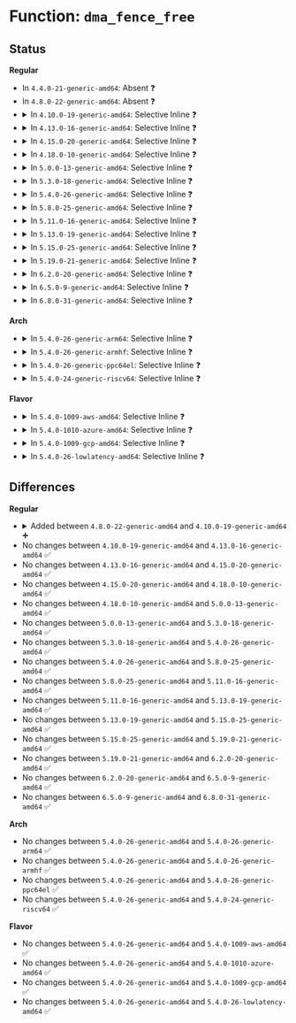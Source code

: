 # Function: <code>dma_fence_free</code>

## Status
<b>Regular</b>
<ul>
<li>
In <code>4.4.0-21-generic-amd64</code>: Absent ❓
</li>
<li>
In <code>4.8.0-22-generic-amd64</code>: Absent ❓
</li>
<li>
<details>
<summary>In <code>4.10.0-19-generic-amd64</code>: Selective Inline ❓</summary>

```c
void dma_fence_free(struct dma_fence * fence)
```

```json
{
  "name": "dma_fence_free",
  "collision_type": "Unique Global",
  "inline_type": "Selective",
  "funcs": [
    {
      "addr": 18446744071585304864,
      "name": "dma_fence_free",
      "external": true,
      "loc": "drivers/dma-buf/dma-fence.c:187",
      "file": "drivers/dma-buf/dma-fence.c",
      "inline": "not declared, inlined",
      "caller_inline": [],
      "caller_func": [
        "drivers/dma-buf/dma-fence-array.c:dma_fence_array_release",
        "drivers/dma-buf/seqno-fence.c:seqno_release",
        "drivers/dma-buf/sw_sync.c:timeline_fence_release"
      ]
    }
  ],
  "symbols": [
    {
      "addr": 18446744071585304864,
      "name": "dma_fence_free",
      "section": ".text",
      "bind": "STB_GLOBAL",
      "size": 25
    }
  ]
}
```
</details>
</li>
<li>
<details>
<summary>In <code>4.13.0-16-generic-amd64</code>: Selective Inline ❓</summary>

```c
void dma_fence_free(struct dma_fence * fence)
```

```json
{
  "name": "dma_fence_free",
  "collision_type": "Unique Global",
  "inline_type": "Selective",
  "funcs": [
    {
      "addr": 18446744071585393824,
      "name": "dma_fence_free",
      "external": true,
      "loc": "drivers/dma-buf/dma-fence.c:184",
      "file": "drivers/dma-buf/dma-fence.c",
      "inline": "not declared, inlined",
      "caller_inline": [],
      "caller_func": [
        "drivers/dma-buf/dma-fence-array.c:dma_fence_array_release",
        "drivers/dma-buf/seqno-fence.c:seqno_release",
        "drivers/dma-buf/sw_sync.c:timeline_fence_release"
      ]
    }
  ],
  "symbols": [
    {
      "addr": 18446744071585393824,
      "name": "dma_fence_free",
      "section": ".text",
      "bind": "STB_GLOBAL",
      "size": 25
    }
  ]
}
```
</details>
</li>
<li>
<details>
<summary>In <code>4.15.0-20-generic-amd64</code>: Selective Inline ❓</summary>

```c
void dma_fence_free(struct dma_fence * fence)
```

```json
{
  "name": "dma_fence_free",
  "collision_type": "Unique Global",
  "inline_type": "Selective",
  "funcs": [
    {
      "addr": 18446744071585823131,
      "name": "dma_fence_free",
      "external": true,
      "loc": "drivers/dma-buf/dma-fence.c:183",
      "file": "drivers/dma-buf/dma-fence.c",
      "inline": "not declared, inlined",
      "caller_inline": [
        "drivers/dma-buf/dma-fence.c:dma_fence_release"
      ],
      "caller_func": [
        "drivers/dma-buf/dma-fence-array.c:dma_fence_array_release",
        "drivers/dma-buf/seqno-fence.c:seqno_release",
        "drivers/dma-buf/sw_sync.c:timeline_fence_release"
      ]
    }
  ],
  "symbols": [
    {
      "addr": 18446744071585822960,
      "name": "dma_fence_free",
      "section": ".text",
      "bind": "STB_GLOBAL",
      "size": 25
    }
  ]
}
```
</details>
</li>
<li>
<details>
<summary>In <code>4.18.0-10-generic-amd64</code>: Selective Inline ❓</summary>

```c
void dma_fence_free(struct dma_fence * fence)
```

```json
{
  "name": "dma_fence_free",
  "collision_type": "Unique Global",
  "inline_type": "Selective",
  "funcs": [
    {
      "addr": 18446744071586069113,
      "name": "dma_fence_free",
      "external": true,
      "loc": "drivers/dma-buf/dma-fence.c:184",
      "file": "drivers/dma-buf/dma-fence.c",
      "inline": "not declared, inlined",
      "caller_inline": [
        "drivers/dma-buf/dma-fence.c:dma_fence_release"
      ],
      "caller_func": [
        "drivers/dma-buf/dma-fence-array.c:dma_fence_array_release",
        "drivers/dma-buf/seqno-fence.c:seqno_release",
        "drivers/dma-buf/sw_sync.c:timeline_fence_release"
      ]
    }
  ],
  "symbols": [
    {
      "addr": 18446744071586068944,
      "name": "dma_fence_free",
      "section": ".text",
      "bind": "STB_GLOBAL",
      "size": 25
    }
  ]
}
```
</details>
</li>
<li>
<details>
<summary>In <code>5.0.0-13-generic-amd64</code>: Selective Inline ❓</summary>

```c
void dma_fence_free(struct dma_fence * fence)
```

```json
{
  "name": "dma_fence_free",
  "collision_type": "Unique Global",
  "inline_type": "Selective",
  "funcs": [
    {
      "addr": 18446744071586213161,
      "name": "dma_fence_free",
      "external": true,
      "loc": "drivers/dma-buf/dma-fence.c:275",
      "file": "drivers/dma-buf/dma-fence.c",
      "inline": "not declared, inlined",
      "caller_inline": [
        "drivers/dma-buf/dma-fence.c:dma_fence_release"
      ],
      "caller_func": [
        "drivers/dma-buf/dma-fence-array.c:dma_fence_array_release",
        "drivers/dma-buf/seqno-fence.c:seqno_release",
        "drivers/dma-buf/sw_sync.c:timeline_fence_release"
      ]
    }
  ],
  "symbols": [
    {
      "addr": 18446744071586212992,
      "name": "dma_fence_free",
      "section": ".text",
      "bind": "STB_GLOBAL",
      "size": 25
    }
  ]
}
```
</details>
</li>
<li>
<details>
<summary>In <code>5.3.0-18-generic-amd64</code>: Selective Inline ❓</summary>

```c
void dma_fence_free(struct dma_fence * fence)
```

```json
{
  "name": "dma_fence_free",
  "collision_type": "Unique Global",
  "inline_type": "Selective",
  "funcs": [
    {
      "addr": 18446744071586456434,
      "name": "dma_fence_free",
      "external": true,
      "loc": "drivers/dma-buf/dma-fence.c:285",
      "file": "drivers/dma-buf/dma-fence.c",
      "inline": "not declared, inlined",
      "caller_inline": [
        "drivers/dma-buf/dma-fence.c:dma_fence_release"
      ],
      "caller_func": [
        "drivers/dma-buf/dma-fence-array.c:dma_fence_array_release",
        "drivers/dma-buf/dma-fence-chain.c:dma_fence_chain_release",
        "drivers/dma-buf/dma-fence-chain.c:dma_fence_chain_release",
        "drivers/dma-buf/seqno-fence.c:seqno_release",
        "drivers/dma-buf/sw_sync.c:timeline_fence_release"
      ]
    }
  ],
  "symbols": [
    {
      "addr": 18446744071586455168,
      "name": "dma_fence_free",
      "section": ".text",
      "bind": "STB_GLOBAL",
      "size": 31
    }
  ]
}
```
</details>
</li>
<li>
<details>
<summary>In <code>5.4.0-26-generic-amd64</code>: Selective Inline ❓</summary>

```c
void dma_fence_free(struct dma_fence * fence)
```

```json
{
  "name": "dma_fence_free",
  "collision_type": "Unique Global",
  "inline_type": "Selective",
  "funcs": [
    {
      "addr": 18446744071586603390,
      "name": "dma_fence_free",
      "external": true,
      "loc": "drivers/dma-buf/dma-fence.c:270",
      "file": "drivers/dma-buf/dma-fence.c",
      "inline": "not declared, inlined",
      "caller_inline": [
        "drivers/dma-buf/dma-fence.c:dma_fence_release"
      ],
      "caller_func": [
        "drivers/dma-buf/dma-fence-array.c:dma_fence_array_release",
        "drivers/dma-buf/dma-fence-chain.c:dma_fence_chain_release",
        "drivers/dma-buf/dma-fence-chain.c:dma_fence_chain_release",
        "drivers/dma-buf/seqno-fence.c:seqno_release",
        "drivers/dma-buf/sw_sync.c:timeline_fence_release"
      ]
    }
  ],
  "symbols": [
    {
      "addr": 18446744071586603136,
      "name": "dma_fence_free",
      "section": ".text",
      "bind": "STB_GLOBAL",
      "size": 31
    }
  ]
}
```
</details>
</li>
<li>
<details>
<summary>In <code>5.8.0-25-generic-amd64</code>: Selective Inline ❓</summary>

```c
void dma_fence_free(struct dma_fence * fence)
```

```json
{
  "name": "dma_fence_free",
  "collision_type": "Unique Global",
  "inline_type": "Selective",
  "funcs": [
    {
      "addr": 18446744071587393100,
      "name": "dma_fence_free",
      "external": true,
      "loc": "drivers/dma-buf/dma-fence.c:270",
      "file": "drivers/dma-buf/dma-fence.c",
      "inline": "not declared, inlined",
      "caller_inline": [
        "drivers/dma-buf/dma-fence.c:dma_fence_release"
      ],
      "caller_func": [
        "drivers/dma-buf/dma-fence-array.c:dma_fence_array_release",
        "drivers/dma-buf/dma-fence-chain.c:dma_fence_chain_release",
        "drivers/dma-buf/dma-fence-chain.c:dma_fence_chain_release",
        "drivers/dma-buf/seqno-fence.c:seqno_release",
        "drivers/dma-buf/sw_sync.c:timeline_fence_release"
      ]
    }
  ],
  "symbols": [
    {
      "addr": 18446744071587391504,
      "name": "dma_fence_free",
      "section": ".text",
      "bind": "STB_GLOBAL",
      "size": 31
    }
  ]
}
```
</details>
</li>
<li>
<details>
<summary>In <code>5.11.0-16-generic-amd64</code>: Selective Inline ❓</summary>

```c
void dma_fence_free(struct dma_fence * fence)
```

```json
{
  "name": "dma_fence_free",
  "collision_type": "Unique Global",
  "inline_type": "Selective",
  "funcs": [
    {
      "addr": 18446744071587461672,
      "name": "dma_fence_free",
      "external": true,
      "loc": "drivers/dma-buf/dma-fence.c:480",
      "file": "drivers/dma-buf/dma-fence.c",
      "inline": "not declared, inlined",
      "caller_inline": [
        "drivers/dma-buf/dma-fence.c:dma_fence_release"
      ],
      "caller_func": [
        "drivers/dma-buf/dma-fence-array.c:dma_fence_array_release",
        "drivers/dma-buf/dma-fence-chain.c:dma_fence_chain_release",
        "drivers/dma-buf/dma-fence-chain.c:dma_fence_chain_release",
        "drivers/dma-buf/seqno-fence.c:seqno_release",
        "drivers/dma-buf/sw_sync.c:timeline_fence_release"
      ]
    }
  ],
  "symbols": [
    {
      "addr": 18446744071587459888,
      "name": "dma_fence_free",
      "section": ".text",
      "bind": "STB_GLOBAL",
      "size": 31
    }
  ]
}
```
</details>
</li>
<li>
<details>
<summary>In <code>5.13.0-19-generic-amd64</code>: Selective Inline ❓</summary>

```c
void dma_fence_free(struct dma_fence * fence)
```

```json
{
  "name": "dma_fence_free",
  "collision_type": "Unique Global",
  "inline_type": "Selective",
  "funcs": [
    {
      "addr": 18446744071587342808,
      "name": "dma_fence_free",
      "external": true,
      "loc": "drivers/dma-buf/dma-fence.c:561",
      "file": "drivers/dma-buf/dma-fence.c",
      "inline": "not declared, inlined",
      "caller_inline": [
        "drivers/dma-buf/dma-fence.c:dma_fence_release"
      ],
      "caller_func": [
        "drivers/dma-buf/dma-fence-array.c:dma_fence_array_release",
        "drivers/dma-buf/dma-fence-chain.c:dma_fence_chain_release",
        "drivers/dma-buf/dma-fence-chain.c:dma_fence_chain_release",
        "drivers/dma-buf/seqno-fence.c:seqno_release",
        "drivers/dma-buf/sw_sync.c:timeline_fence_release"
      ]
    }
  ],
  "symbols": [
    {
      "addr": 18446744071587341536,
      "name": "dma_fence_free",
      "section": ".text",
      "bind": "STB_GLOBAL",
      "size": 31
    }
  ]
}
```
</details>
</li>
<li>
<details>
<summary>In <code>5.15.0-25-generic-amd64</code>: Selective Inline ❓</summary>

```c
void dma_fence_free(struct dma_fence * fence)
```

```json
{
  "name": "dma_fence_free",
  "collision_type": "Unique Global",
  "inline_type": "Selective",
  "funcs": [
    {
      "addr": 18446744071587909237,
      "name": "dma_fence_free",
      "external": true,
      "loc": "drivers/dma-buf/dma-fence.c:561",
      "file": "drivers/dma-buf/dma-fence.c",
      "inline": "not declared, inlined",
      "caller_inline": [
        "drivers/dma-buf/dma-fence.c:dma_fence_release"
      ],
      "caller_func": [
        "drivers/dma-buf/dma-fence-array.c:dma_fence_array_release",
        "drivers/dma-buf/dma-fence-chain.c:dma_fence_chain_release",
        "drivers/dma-buf/dma-fence-chain.c:dma_fence_chain_release",
        "drivers/dma-buf/seqno-fence.c:seqno_release",
        "drivers/dma-buf/sw_sync.c:timeline_fence_release"
      ]
    }
  ],
  "symbols": [
    {
      "addr": 18446744071587907984,
      "name": "dma_fence_free",
      "section": ".text",
      "bind": "STB_GLOBAL",
      "size": 31
    }
  ]
}
```
</details>
</li>
<li>
<details>
<summary>In <code>5.19.0-21-generic-amd64</code>: Selective Inline ❓</summary>

```c
void dma_fence_free(struct dma_fence * fence)
```

```json
{
  "name": "dma_fence_free",
  "collision_type": "Unique Global",
  "inline_type": "Selective",
  "funcs": [
    {
      "addr": 18446744071589259738,
      "name": "dma_fence_free",
      "external": true,
      "loc": "drivers/dma-buf/dma-fence.c:562",
      "file": "drivers/dma-buf/dma-fence.c",
      "inline": "not declared, inlined",
      "caller_inline": [
        "drivers/dma-buf/dma-fence.c:dma_fence_release",
        "drivers/dma-buf/dma-fence.c:dma_fence_release"
      ],
      "caller_func": [
        "drivers/dma-buf/dma-fence-array.c:dma_fence_array_release",
        "drivers/dma-buf/dma-fence-chain.c:dma_fence_chain_release",
        "drivers/dma-buf/dma-fence-chain.c:dma_fence_chain_release",
        "drivers/dma-buf/sw_sync.c:timeline_fence_release"
      ]
    }
  ],
  "symbols": [
    {
      "addr": 18446744071589258144,
      "name": "dma_fence_free",
      "section": ".text",
      "bind": "STB_GLOBAL",
      "size": 47
    }
  ]
}
```
</details>
</li>
<li>
<details>
<summary>In <code>6.2.0-20-generic-amd64</code>: Selective Inline ❓</summary>

```c
void dma_fence_free(struct dma_fence * fence)
```

```json
{
  "name": "dma_fence_free",
  "collision_type": "Unique Global",
  "inline_type": "Selective",
  "funcs": [
    {
      "addr": 18446744071590822106,
      "name": "dma_fence_free",
      "external": true,
      "loc": "drivers/dma-buf/dma-fence.c:572",
      "file": "drivers/dma-buf/dma-fence.c",
      "inline": "not declared, inlined",
      "caller_inline": [
        "drivers/dma-buf/dma-fence.c:dma_fence_release",
        "drivers/dma-buf/dma-fence.c:dma_fence_release"
      ],
      "caller_func": [
        "drivers/dma-buf/dma-fence-array.c:dma_fence_array_release",
        "drivers/dma-buf/dma-fence-chain.c:dma_fence_chain_release",
        "drivers/dma-buf/dma-fence-chain.c:dma_fence_chain_release",
        "drivers/dma-buf/sw_sync.c:timeline_fence_release"
      ]
    }
  ],
  "symbols": [
    {
      "addr": 18446744071590819824,
      "name": "dma_fence_free",
      "section": ".text",
      "bind": "STB_GLOBAL",
      "size": 47
    }
  ]
}
```
</details>
</li>
<li>
<details>
<summary>In <code>6.5.0-9-generic-amd64</code>: Selective Inline ❓</summary>

```c
void dma_fence_free(struct dma_fence * fence)
```

```json
{
  "name": "dma_fence_free",
  "collision_type": "Unique Global",
  "inline_type": "Selective",
  "funcs": [
    {
      "addr": 18446744071591163642,
      "name": "dma_fence_free",
      "external": true,
      "loc": "drivers/dma-buf/dma-fence.c:573",
      "file": "drivers/dma-buf/dma-fence.c",
      "inline": "not declared, inlined",
      "caller_inline": [
        "drivers/dma-buf/dma-fence.c:dma_fence_release",
        "drivers/dma-buf/dma-fence.c:dma_fence_release"
      ],
      "caller_func": [
        "drivers/dma-buf/dma-fence-array.c:dma_fence_array_release",
        "drivers/dma-buf/dma-fence-chain.c:dma_fence_chain_release",
        "drivers/dma-buf/dma-fence-chain.c:dma_fence_chain_release",
        "drivers/dma-buf/sw_sync.c:timeline_fence_release"
      ]
    }
  ],
  "symbols": [
    {
      "addr": 18446744071591161104,
      "name": "dma_fence_free",
      "section": ".text",
      "bind": "STB_GLOBAL",
      "size": 45
    }
  ]
}
```
</details>
</li>
<li>
<details>
<summary>In <code>6.8.0-31-generic-amd64</code>: Selective Inline ❓</summary>

```c
void dma_fence_free(struct dma_fence * fence)
```

```json
{
  "name": "dma_fence_free",
  "collision_type": "Unique Global",
  "inline_type": "Selective",
  "funcs": [
    {
      "addr": 18446744071591509626,
      "name": "dma_fence_free",
      "external": true,
      "loc": "drivers/dma-buf/dma-fence.c:573",
      "file": "drivers/dma-buf/dma-fence.c",
      "inline": "not declared, inlined",
      "caller_inline": [
        "drivers/dma-buf/dma-fence.c:dma_fence_release",
        "drivers/dma-buf/dma-fence.c:dma_fence_release"
      ],
      "caller_func": [
        "drivers/dma-buf/dma-fence-array.c:dma_fence_array_release",
        "drivers/dma-buf/dma-fence-chain.c:dma_fence_chain_release",
        "drivers/dma-buf/dma-fence-chain.c:dma_fence_chain_release",
        "drivers/dma-buf/sw_sync.c:timeline_fence_release"
      ]
    }
  ],
  "symbols": [
    {
      "addr": 18446744071591507040,
      "name": "dma_fence_free",
      "section": ".text",
      "bind": "STB_GLOBAL",
      "size": 45
    }
  ]
}
```
</details>
</li>
</ul>
<b>Arch</b>
<ul>
<li>
<details>
<summary>In <code>5.4.0-26-generic-arm64</code>: Selective Inline ❓</summary>

```c
void dma_fence_free(struct dma_fence * fence)
```

```json
{
  "name": "dma_fence_free",
  "collision_type": "Unique Global",
  "inline_type": "Selective",
  "funcs": [
    {
      "addr": 18446603336499489480,
      "name": "dma_fence_free",
      "external": true,
      "loc": "drivers/dma-buf/dma-fence.c:270",
      "file": "drivers/dma-buf/dma-fence.c",
      "inline": "not declared, inlined",
      "caller_inline": [
        "drivers/dma-buf/dma-fence.c:dma_fence_release"
      ],
      "caller_func": [
        "drivers/dma-buf/dma-fence-array.c:dma_fence_array_release",
        "drivers/dma-buf/dma-fence-chain.c:dma_fence_chain_release",
        "drivers/dma-buf/dma-fence-chain.c:dma_fence_chain_release",
        "drivers/dma-buf/seqno-fence.c:seqno_release",
        "drivers/dma-buf/sw_sync.c:timeline_fence_release"
      ]
    }
  ],
  "symbols": [
    {
      "addr": 18446603336499487928,
      "name": "dma_fence_free",
      "section": ".text",
      "bind": "STB_GLOBAL",
      "size": 52
    }
  ]
}
```
</details>
</li>
<li>
<details>
<summary>In <code>5.4.0-26-generic-armhf</code>: Selective Inline ❓</summary>

```c
void dma_fence_free(struct dma_fence * fence)
```

```json
{
  "name": "dma_fence_free",
  "collision_type": "Unique Global",
  "inline_type": "Selective",
  "funcs": [
    {
      "addr": 3231961512,
      "name": "dma_fence_free",
      "external": true,
      "loc": "drivers/dma-buf/dma-fence.c:270",
      "file": "drivers/dma-buf/dma-fence.c",
      "inline": "not declared, inlined",
      "caller_inline": [
        "drivers/dma-buf/dma-fence.c:dma_fence_release"
      ],
      "caller_func": [
        "drivers/dma-buf/dma-fence-array.c:dma_fence_array_release",
        "drivers/dma-buf/dma-fence-chain.c:dma_fence_chain_release",
        "drivers/dma-buf/seqno-fence.c:seqno_release",
        "drivers/dma-buf/sw_sync.c:timeline_fence_release"
      ]
    }
  ],
  "symbols": [
    {
      "addr": 3231961356,
      "name": "dma_fence_free",
      "section": ".text",
      "bind": "STB_GLOBAL",
      "size": 44
    }
  ]
}
```
</details>
</li>
<li>
<details>
<summary>In <code>5.4.0-26-generic-ppc64el</code>: Selective Inline ❓</summary>

```c
void dma_fence_free(struct dma_fence * fence)
```

```json
{
  "name": "dma_fence_free",
  "collision_type": "Unique Global",
  "inline_type": "Selective",
  "funcs": [
    {
      "addr": 13835058055292772000,
      "name": "dma_fence_free",
      "external": true,
      "loc": "drivers/dma-buf/dma-fence.c:270",
      "file": "drivers/dma-buf/dma-fence.c",
      "inline": "not declared, inlined",
      "caller_inline": [
        "drivers/dma-buf/dma-fence.c:dma_fence_release"
      ],
      "caller_func": [
        "drivers/dma-buf/dma-fence-array.c:dma_fence_array_release",
        "drivers/dma-buf/dma-fence-chain.c:dma_fence_chain_release",
        "drivers/dma-buf/dma-fence-chain.c:dma_fence_chain_release",
        "drivers/dma-buf/seqno-fence.c:seqno_release",
        "drivers/dma-buf/sw_sync.c:timeline_fence_release"
      ]
    }
  ],
  "symbols": [
    {
      "addr": 13835058055292771664,
      "name": "dma_fence_free",
      "section": ".text",
      "bind": "STB_GLOBAL",
      "size": 68
    }
  ]
}
```
</details>
</li>
<li>
<details>
<summary>In <code>5.4.0-24-generic-riscv64</code>: Selective Inline ❓</summary>

```c
void dma_fence_free(struct dma_fence * fence)
```

```json
{
  "name": "dma_fence_free",
  "collision_type": "Unique Global",
  "inline_type": "Selective",
  "funcs": [
    {
      "addr": 18446743936276705344,
      "name": "dma_fence_free",
      "external": true,
      "loc": "drivers/dma-buf/dma-fence.c:270",
      "file": "drivers/dma-buf/dma-fence.c",
      "inline": "not declared, inlined",
      "caller_inline": [
        "drivers/dma-buf/dma-fence.c:dma_fence_release"
      ],
      "caller_func": [
        "drivers/dma-buf/dma-fence-array.c:dma_fence_array_release",
        "drivers/dma-buf/dma-fence-chain.c:dma_fence_chain_release",
        "drivers/dma-buf/seqno-fence.c:seqno_release",
        "drivers/dma-buf/sw_sync.c:timeline_fence_release"
      ]
    }
  ],
  "symbols": [
    {
      "addr": 18446743936276705204,
      "name": "dma_fence_free",
      "section": ".text",
      "bind": "STB_GLOBAL",
      "size": 48
    }
  ]
}
```
</details>
</li>
</ul>
<b>Flavor</b>
<ul>
<li>
<details>
<summary>In <code>5.4.0-1009-aws-amd64</code>: Selective Inline ❓</summary>

```c
void dma_fence_free(struct dma_fence * fence)
```

```json
{
  "name": "dma_fence_free",
  "collision_type": "Unique Global",
  "inline_type": "Selective",
  "funcs": [
    {
      "addr": 18446744071586293870,
      "name": "dma_fence_free",
      "external": true,
      "loc": "drivers/dma-buf/dma-fence.c:270",
      "file": "drivers/dma-buf/dma-fence.c",
      "inline": "not declared, inlined",
      "caller_inline": [
        "drivers/dma-buf/dma-fence.c:dma_fence_release"
      ],
      "caller_func": [
        "drivers/dma-buf/dma-fence-array.c:dma_fence_array_release",
        "drivers/dma-buf/dma-fence-chain.c:dma_fence_chain_release",
        "drivers/dma-buf/dma-fence-chain.c:dma_fence_chain_release",
        "drivers/dma-buf/seqno-fence.c:seqno_release",
        "drivers/dma-buf/sw_sync.c:timeline_fence_release"
      ]
    }
  ],
  "symbols": [
    {
      "addr": 18446744071586293616,
      "name": "dma_fence_free",
      "section": ".text",
      "bind": "STB_GLOBAL",
      "size": 31
    }
  ]
}
```
</details>
</li>
<li>
<details>
<summary>In <code>5.4.0-1010-azure-amd64</code>: Selective Inline ❓</summary>

```c
void dma_fence_free(struct dma_fence * fence)
```

```json
{
  "name": "dma_fence_free",
  "collision_type": "Unique Global",
  "inline_type": "Selective",
  "funcs": [
    {
      "addr": 18446744071586135246,
      "name": "dma_fence_free",
      "external": true,
      "loc": "drivers/dma-buf/dma-fence.c:270",
      "file": "drivers/dma-buf/dma-fence.c",
      "inline": "not declared, inlined",
      "caller_inline": [
        "drivers/dma-buf/dma-fence.c:dma_fence_release"
      ],
      "caller_func": [
        "drivers/dma-buf/dma-fence-array.c:dma_fence_array_release",
        "drivers/dma-buf/dma-fence-chain.c:dma_fence_chain_release",
        "drivers/dma-buf/dma-fence-chain.c:dma_fence_chain_release",
        "drivers/dma-buf/seqno-fence.c:seqno_release",
        "drivers/dma-buf/sw_sync.c:timeline_fence_release"
      ]
    }
  ],
  "symbols": [
    {
      "addr": 18446744071586134992,
      "name": "dma_fence_free",
      "section": ".text",
      "bind": "STB_GLOBAL",
      "size": 31
    }
  ]
}
```
</details>
</li>
<li>
<details>
<summary>In <code>5.4.0-1009-gcp-amd64</code>: Selective Inline ❓</summary>

```c
void dma_fence_free(struct dma_fence * fence)
```

```json
{
  "name": "dma_fence_free",
  "collision_type": "Unique Global",
  "inline_type": "Selective",
  "funcs": [
    {
      "addr": 18446744071586551358,
      "name": "dma_fence_free",
      "external": true,
      "loc": "drivers/dma-buf/dma-fence.c:270",
      "file": "drivers/dma-buf/dma-fence.c",
      "inline": "not declared, inlined",
      "caller_inline": [
        "drivers/dma-buf/dma-fence.c:dma_fence_release"
      ],
      "caller_func": [
        "drivers/dma-buf/dma-fence-array.c:dma_fence_array_release",
        "drivers/dma-buf/dma-fence-chain.c:dma_fence_chain_release",
        "drivers/dma-buf/dma-fence-chain.c:dma_fence_chain_release",
        "drivers/dma-buf/seqno-fence.c:seqno_release",
        "drivers/dma-buf/sw_sync.c:timeline_fence_release"
      ]
    }
  ],
  "symbols": [
    {
      "addr": 18446744071586551104,
      "name": "dma_fence_free",
      "section": ".text",
      "bind": "STB_GLOBAL",
      "size": 31
    }
  ]
}
```
</details>
</li>
<li>
<details>
<summary>In <code>5.4.0-26-lowlatency-amd64</code>: Selective Inline ❓</summary>

```c
void dma_fence_free(struct dma_fence * fence)
```

```json
{
  "name": "dma_fence_free",
  "collision_type": "Unique Global",
  "inline_type": "Selective",
  "funcs": [
    {
      "addr": 18446744071586663230,
      "name": "dma_fence_free",
      "external": true,
      "loc": "drivers/dma-buf/dma-fence.c:270",
      "file": "drivers/dma-buf/dma-fence.c",
      "inline": "not declared, inlined",
      "caller_inline": [
        "drivers/dma-buf/dma-fence.c:dma_fence_release"
      ],
      "caller_func": [
        "drivers/dma-buf/dma-fence-array.c:dma_fence_array_release",
        "drivers/dma-buf/dma-fence-chain.c:dma_fence_chain_release",
        "drivers/dma-buf/dma-fence-chain.c:dma_fence_chain_release",
        "drivers/dma-buf/seqno-fence.c:seqno_release",
        "drivers/dma-buf/sw_sync.c:timeline_fence_release"
      ]
    }
  ],
  "symbols": [
    {
      "addr": 18446744071586662976,
      "name": "dma_fence_free",
      "section": ".text",
      "bind": "STB_GLOBAL",
      "size": 31
    }
  ]
}
```
</details>
</li>
</ul>

## Differences
<b>Regular</b>
<ul>
<li>
<details>
<summary>Added between <code>4.8.0-22-generic-amd64</code> and <code>4.10.0-19-generic-amd64</code> ➕</summary>

```c
void dma_fence_free(struct dma_fence * fence)
```
</details>
</li>
<li>
No changes between <code>4.10.0-19-generic-amd64</code> and <code>4.13.0-16-generic-amd64</code> ✅
</li>
<li>
No changes between <code>4.13.0-16-generic-amd64</code> and <code>4.15.0-20-generic-amd64</code> ✅
</li>
<li>
No changes between <code>4.15.0-20-generic-amd64</code> and <code>4.18.0-10-generic-amd64</code> ✅
</li>
<li>
No changes between <code>4.18.0-10-generic-amd64</code> and <code>5.0.0-13-generic-amd64</code> ✅
</li>
<li>
No changes between <code>5.0.0-13-generic-amd64</code> and <code>5.3.0-18-generic-amd64</code> ✅
</li>
<li>
No changes between <code>5.3.0-18-generic-amd64</code> and <code>5.4.0-26-generic-amd64</code> ✅
</li>
<li>
No changes between <code>5.4.0-26-generic-amd64</code> and <code>5.8.0-25-generic-amd64</code> ✅
</li>
<li>
No changes between <code>5.8.0-25-generic-amd64</code> and <code>5.11.0-16-generic-amd64</code> ✅
</li>
<li>
No changes between <code>5.11.0-16-generic-amd64</code> and <code>5.13.0-19-generic-amd64</code> ✅
</li>
<li>
No changes between <code>5.13.0-19-generic-amd64</code> and <code>5.15.0-25-generic-amd64</code> ✅
</li>
<li>
No changes between <code>5.15.0-25-generic-amd64</code> and <code>5.19.0-21-generic-amd64</code> ✅
</li>
<li>
No changes between <code>5.19.0-21-generic-amd64</code> and <code>6.2.0-20-generic-amd64</code> ✅
</li>
<li>
No changes between <code>6.2.0-20-generic-amd64</code> and <code>6.5.0-9-generic-amd64</code> ✅
</li>
<li>
No changes between <code>6.5.0-9-generic-amd64</code> and <code>6.8.0-31-generic-amd64</code> ✅
</li>
</ul>
<b>Arch</b>
<ul>
<li>
No changes between <code>5.4.0-26-generic-amd64</code> and <code>5.4.0-26-generic-arm64</code> ✅
</li>
<li>
No changes between <code>5.4.0-26-generic-amd64</code> and <code>5.4.0-26-generic-armhf</code> ✅
</li>
<li>
No changes between <code>5.4.0-26-generic-amd64</code> and <code>5.4.0-26-generic-ppc64el</code> ✅
</li>
<li>
No changes between <code>5.4.0-26-generic-amd64</code> and <code>5.4.0-24-generic-riscv64</code> ✅
</li>
</ul>
<b>Flavor</b>
<ul>
<li>
No changes between <code>5.4.0-26-generic-amd64</code> and <code>5.4.0-1009-aws-amd64</code> ✅
</li>
<li>
No changes between <code>5.4.0-26-generic-amd64</code> and <code>5.4.0-1010-azure-amd64</code> ✅
</li>
<li>
No changes between <code>5.4.0-26-generic-amd64</code> and <code>5.4.0-1009-gcp-amd64</code> ✅
</li>
<li>
No changes between <code>5.4.0-26-generic-amd64</code> and <code>5.4.0-26-lowlatency-amd64</code> ✅
</li>
</ul>
